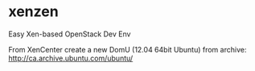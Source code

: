 xenzen
======

Easy Xen-based OpenStack Dev Env


From XenCenter create a new DomU (12.04 64bit Ubuntu) 
from archive: http://ca.archive.ubuntu.com/ubuntu/
